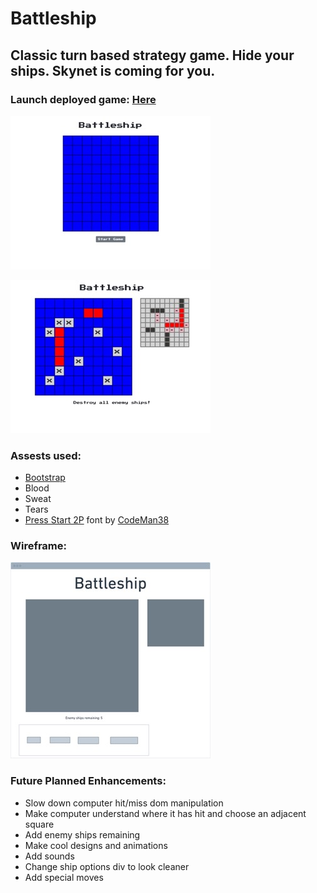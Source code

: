 # Battleship

## Classic turn based strategy game. Hide your ships. Skynet is coming for you. 

### Launch deployed game: [Here](https://battleshipvdv.netlify.app)

![placement](/images/placement.jpeg)

![gameplay](/images/gameplay.jpeg)

### Assests used:
* [Bootstrap](https://getbootstrap.com/)
* Blood 
* Sweat 
* Tears
* [Press Start 2P](https://fonts.google.com/specimen/Press+Start+2P#standard-styles) font by [CodeMan38](https://fonts.google.com/?query=CodeMan38)

### Wireframe:
![wireframe](/images/wireFrame.jpeg)

### Future Planned Enhancements:
* Slow down computer hit/miss dom manipulation
* Make computer understand where it has hit and choose an adjacent square 
* Add enemy ships remaining
* Make cool designs and animations
* Add sounds 
* Change ship options div to look cleaner
* Add special moves
